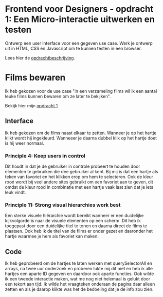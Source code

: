 # Frontend voor Designers - opdracht 1: Een Micro-interactie uitwerken en testen

Ontwerp een user interface voor een gegeven use case. Werk je ontwerp uit in HTML, CSS en Javascript om te kunnen testen in een browser.

Lees hier de [opdrachtbeschrijving](./opdrachtbeschrijving.md).


# Films bewaren
Ik heb gekozen voor de use case "In een verzameling films wil ik een aantal leuke films kunnen bewaren om ze later te bekijken". 

Bekijk hier mijn [opdracht 1](https://francescramer.github.io/frontend-voor-designers-2021/opdracht1/opdracht-v2)


## Interface
Ik heb gekozen om de films naast elkaar te zetten. Wanneer je op het hartje klikt wordt hij ingekleurd. Wanneeer je daarna dubbel klik op het hartje doet is hij weer normaal. 

### Principle 4: Keep users in control
Dit houdt in dat je de gebruiker in controle probeert te houden door elementen te gebruiken die dee gebruiker al kent. Bij mij is dat een hartje als teken van favoriet en het klikken erop om hem te selecteren. Ook de kleur rood wordt bij veel andere sites gebruikt om een favoriet aan te geven, dit omdat de kleur rood in combinatie met een hartje vaak laat zien dat je iets leuk vindt. 

### Principle 11: Strong visual hierarchies work best
Een sterke visuele hiërarchie wordt bereikt wanneer er een duidelijke kijkvolgorde is naar de visuele elementen op een scherm. Dit heb ik toegepast door een duidelijke titel te tonen en daarna direct de films te plaatsen. Ook heb ik de titel van de films er onder gezet en daaronder het hartje waarmee je hem als favoriet kan maken.


## Code
Ik heb geprobeerd om de hartjes te laten werken met querySelectorAll en arrays, na twee uur onderzoek en proberen lukte mij dit niet en heb ik alle hartjes een aparte ID gegeven en daardoor ook aparte functies. Ook wilde ik een tweede interactie maken, wat me nog niet helemaal is gelukt door een tekort aan tijd. Ik wilde het vraagteken onderaan de pagina daar alleen zetten en als je daarop klikte was het de bedoeling dat je de info zou zien.













